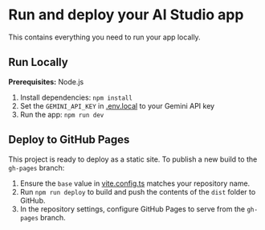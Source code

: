 # Run and deploy your AI Studio app

This contains everything you need to run your app locally.

## Run Locally

**Prerequisites:**  Node.js


1. Install dependencies:
   `npm install`
2. Set the `GEMINI_API_KEY` in [.env.local](.env.local) to your Gemini API key
3. Run the app:
  `npm run dev`

## Deploy to GitHub Pages

This project is ready to deploy as a static site. To publish a new build to the
`gh-pages` branch:

1. Ensure the `base` value in [vite.config.ts](vite.config.ts) matches your
   repository name.
2. Run `npm run deploy` to build and push the contents of the `dist` folder to
   GitHub.
3. In the repository settings, configure GitHub Pages to serve from the
   `gh-pages` branch.
